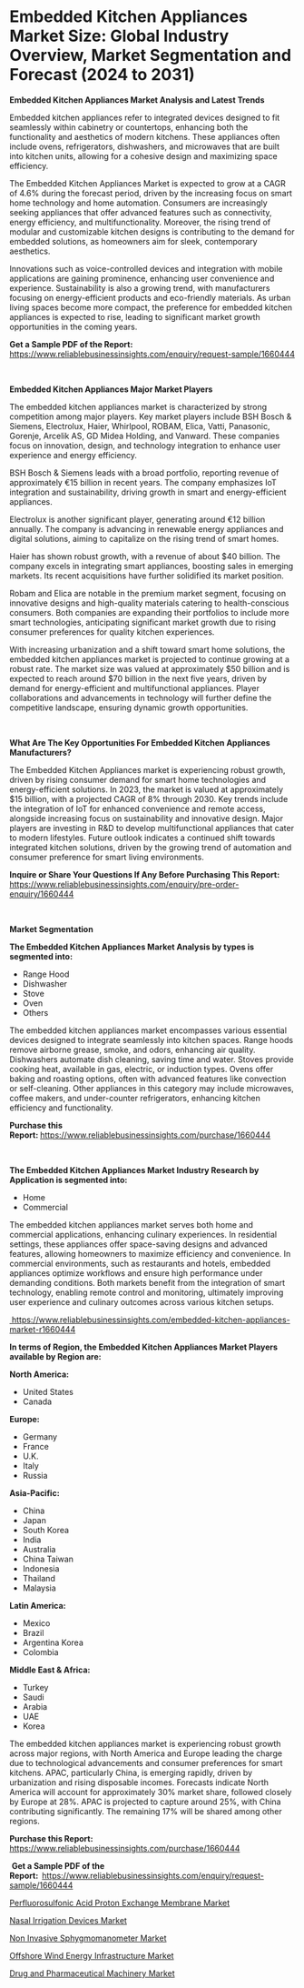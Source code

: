 <p><h1>Embedded Kitchen Appliances Market Size: Global Industry Overview, Market Segmentation and Forecast (2024 to 2031)</h1></p><p><strong>Embedded Kitchen Appliances Market Analysis and Latest Trends</strong></p>
<p><p>Embedded kitchen appliances refer to integrated devices designed to fit seamlessly within cabinetry or countertops, enhancing both the functionality and aesthetics of modern kitchens. These appliances often include ovens, refrigerators, dishwashers, and microwaves that are built into kitchen units, allowing for a cohesive design and maximizing space efficiency. </p><p>The Embedded Kitchen Appliances Market is expected to grow at a CAGR of 4.6% during the forecast period, driven by the increasing focus on smart home technology and home automation. Consumers are increasingly seeking appliances that offer advanced features such as connectivity, energy efficiency, and multifunctionality. Moreover, the rising trend of modular and customizable kitchen designs is contributing to the demand for embedded solutions, as homeowners aim for sleek, contemporary aesthetics.</p><p>Innovations such as voice-controlled devices and integration with mobile applications are gaining prominence, enhancing user convenience and experience. Sustainability is also a growing trend, with manufacturers focusing on energy-efficient products and eco-friendly materials. As urban living spaces become more compact, the preference for embedded kitchen appliances is expected to rise, leading to significant market growth opportunities in the coming years.</p></p>
<p><strong>Get a Sample PDF of the Report:&nbsp;</strong> <a href="https://www.reliablebusinessinsights.com/enquiry/request-sample/1660444?utm_campaign=113&utm_medium=2&utm_source=Github&utm_content=ia&utm_term=26102024&utm_id=embedded-kitchen-appliances">https://www.reliablebusinessinsights.com/enquiry/request-sample/1660444</a></p>
<p>&nbsp;</p>
<p><strong>Embedded Kitchen Appliances Major Market Players</strong></p>
<p><p>The embedded kitchen appliances market is characterized by strong competition among major players. Key market players include BSH Bosch & Siemens, Electrolux, Haier, Whirlpool, ROBAM, Elica, Vatti, Panasonic, Gorenje, Arcelik AS, GD Midea Holding, and Vanward. These companies focus on innovation, design, and technology integration to enhance user experience and energy efficiency.</p><p>BSH Bosch & Siemens leads with a broad portfolio, reporting revenue of approximately €15 billion in recent years. The company emphasizes IoT integration and sustainability, driving growth in smart and energy-efficient appliances.</p><p>Electrolux is another significant player, generating around €12 billion annually. The company is advancing in renewable energy appliances and digital solutions, aiming to capitalize on the rising trend of smart homes.</p><p>Haier has shown robust growth, with a revenue of about $40 billion. The company excels in integrating smart appliances, boosting sales in emerging markets. Its recent acquisitions have further solidified its market position.</p><p>Robam and Elica are notable in the premium market segment, focusing on innovative designs and high-quality materials catering to health-conscious consumers. Both companies are expanding their portfolios to include more smart technologies, anticipating significant market growth due to rising consumer preferences for quality kitchen experiences.</p><p>With increasing urbanization and a shift toward smart home solutions, the embedded kitchen appliances market is projected to continue growing at a robust rate. The market size was valued at approximately $50 billion and is expected to reach around $70 billion in the next five years, driven by demand for energy-efficient and multifunctional appliances. Player collaborations and advancements in technology will further define the competitive landscape, ensuring dynamic growth opportunities.</p></p>
<p>&nbsp;</p>
<p><strong>What Are The Key Opportunities For Embedded Kitchen Appliances Manufacturers?</strong></p>
<p><p>The Embedded Kitchen Appliances market is experiencing robust growth, driven by rising consumer demand for smart home technologies and energy-efficient solutions. In 2023, the market is valued at approximately $15 billion, with a projected CAGR of 8% through 2030. Key trends include the integration of IoT for enhanced convenience and remote access, alongside increasing focus on sustainability and innovative design. Major players are investing in R&D to develop multifunctional appliances that cater to modern lifestyles. Future outlook indicates a continued shift towards integrated kitchen solutions, driven by the growing trend of automation and consumer preference for smart living environments.</p></p>
<p><strong>Inquire or Share Your Questions If Any Before Purchasing This Report:</strong> <a href="https://www.reliablebusinessinsights.com/enquiry/pre-order-enquiry/1660444?utm_campaign=113&utm_medium=2&utm_source=Github&utm_content=ia&utm_term=26102024&utm_id=embedded-kitchen-appliances">https://www.reliablebusinessinsights.com/enquiry/pre-order-enquiry/1660444</a></p>
<p>&nbsp;</p>
<p><strong>Market Segmentation</strong></p>
<p><strong>The Embedded Kitchen Appliances Market Analysis by types is segmented into:</strong></p>
<p><ul><li>Range Hood</li><li>Dishwasher</li><li>Stove</li><li>Oven</li><li>Others</li></ul></p>
<p><p>The embedded kitchen appliances market encompasses various essential devices designed to integrate seamlessly into kitchen spaces. Range hoods remove airborne grease, smoke, and odors, enhancing air quality. Dishwashers automate dish cleaning, saving time and water. Stoves provide cooking heat, available in gas, electric, or induction types. Ovens offer baking and roasting options, often with advanced features like convection or self-cleaning. Other appliances in this category may include microwaves, coffee makers, and under-counter refrigerators, enhancing kitchen efficiency and functionality.</p></p>
<p><strong>Purchase this Report:&nbsp;</strong><a href="https://www.reliablebusinessinsights.com/purchase/1660444?utm_campaign=113&utm_medium=2&utm_source=Github&utm_content=ia&utm_term=26102024&utm_id=embedded-kitchen-appliances">https://www.reliablebusinessinsights.com/purchase/1660444</a></p>
<p>&nbsp;</p>
<p><strong>The Embedded Kitchen Appliances Market Industry Research by Application is segmented into:</strong></p>
<p><ul><li>Home</li><li>Commercial</li></ul></p>
<p><p>The embedded kitchen appliances market serves both home and commercial applications, enhancing culinary experiences. In residential settings, these appliances offer space-saving designs and advanced features, allowing homeowners to maximize efficiency and convenience. In commercial environments, such as restaurants and hotels, embedded appliances optimize workflows and ensure high performance under demanding conditions. Both markets benefit from the integration of smart technology, enabling remote control and monitoring, ultimately improving user experience and culinary outcomes across various kitchen setups.</p></p>
<p><a href="https://www.reliablebusinessinsights.com/embedded-kitchen-appliances-market-r1660444?utm_campaign=113&utm_medium=2&utm_source=Github&utm_content=ia&utm_term=26102024&utm_id=embedded-kitchen-appliances">&nbsp;https://www.reliablebusinessinsights.com/embedded-kitchen-appliances-market-r1660444</a></p>
<p><strong>In terms of Region, the Embedded Kitchen Appliances Market Players available by Region are:</strong></p>
<p>
    <p> <strong> North America: </strong>
        <ul>
            <li>United States</li>
            <li>Canada</li>
        </ul>
        </p> 
    <p> <strong> Europe: </strong>
        <ul>
            <li>Germany</li>
            <li>France</li>
            <li>U.K.</li>
            <li>Italy</li>
            <li>Russia</li>
        </ul>
        </p> 
    <p> <strong> Asia-Pacific: </strong>
        <ul>
            <li>China</li>
            <li>Japan</li>
            <li>South Korea</li>
            <li>India</li>
            <li>Australia</li>
            <li>China Taiwan</li>
            <li>Indonesia</li>
            <li>Thailand</li>
            <li>Malaysia</li>
        </ul>
        </p> 
    <p> <strong> Latin America: </strong>
        <ul>
            <li>Mexico</li>
            <li>Brazil</li>
            <li>Argentina Korea</li>
            <li>Colombia</li>
        </ul>
        </p> 
    <p> <strong> Middle East & Africa: </strong>
        <ul>
            <li>Turkey</li>
            <li>Saudi</li>
            <li>Arabia</li>
            <li>UAE</li>
            <li>Korea</li>
        </ul>
    </p>
    </p>
<p><p>The embedded kitchen appliances market is experiencing robust growth across major regions, with North America and Europe leading the charge due to technological advancements and consumer preferences for smart kitchens. APAC, particularly China, is emerging rapidly, driven by urbanization and rising disposable incomes. Forecasts indicate North America will account for approximately 30% market share, followed closely by Europe at 28%. APAC is projected to capture around 25%, with China contributing significantly. The remaining 17% will be shared among other regions.</p></p>
<p><strong>Purchase this Report: </strong><a href="https://www.reliablebusinessinsights.com/purchase/1660444?utm_campaign=113&utm_medium=2&utm_source=Github&utm_content=ia&utm_term=26102024&utm_id=embedded-kitchen-appliances">https://www.reliablebusinessinsights.com/purchase/1660444</a></p>
<p>&nbsp;<strong>Get a Sample PDF of the Report:&nbsp;&nbsp;</strong><a href="https://www.reliablebusinessinsights.com/enquiry/request-sample/1660444?utm_campaign=113&utm_medium=2&utm_source=Github&utm_content=ia&utm_term=26102024&utm_id=embedded-kitchen-appliances">https://www.reliablebusinessinsights.com/enquiry/request-sample/1660444</a></p>
<p><strong></strong></p>
<p><p><a href="https://github.com/florjvdva/Market-Research-Report-List-1/blob/main/perfluorosulfonic-acid-proton-exchange-membrane-market.md?utm_campaign=113&utm_medium=2&utm_source=Github&utm_content=ia&utm_term=26102024&utm_id=embedded-kitchen-appliances">Perfluorosulfonic Acid Proton Exchange Membrane Market</a></p><p><a href="https://www.linkedin.com/pulse/nasal-irrigation-devices-market-evolution-future-outlook-forecasting-lsoof?utm_campaign=113&utm_medium=2&utm_source=Github&utm_content=ia&utm_term=26102024&utm_id=embedded-kitchen-appliances">Nasal Irrigation Devices Market</a></p><p><a href="https://www.linkedin.com/pulse/evaluating-non-invasive-sphygmomanometer-market-trends-growth-kfa3f?utm_campaign=113&utm_medium=2&utm_source=Github&utm_content=ia&utm_term=26102024&utm_id=embedded-kitchen-appliances">Non Invasive Sphygmomanometer Market</a></p><p><a href="https://issuu.com/reportprime-2/docs/offshore-wind-energy-infrastructure_5cd1f78f0055fe?utm_campaign=113&utm_medium=2&utm_source=Github&utm_content=ia&utm_term=26102024&utm_id=embedded-kitchen-appliances">Offshore Wind Energy Infrastructure Market</a></p><p><a href="https://issuu.com/reportprime-2/docs/drug-and-pharmaceutical-machinery-m_d299383d00787e?utm_campaign=113&utm_medium=2&utm_source=Github&utm_content=ia&utm_term=26102024&utm_id=embedded-kitchen-appliances">Drug and Pharmaceutical Machinery Market</a></p></p>